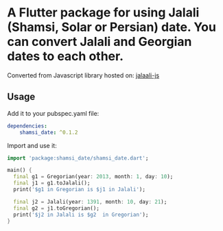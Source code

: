 # A Flutter package for using Jalali (Shamsi, Solar or Persian) date. You can convert Jalali and Georgian dates to each other.

Converted from Javascript library hosted on: [jalaali-js](https://github.com/jalaali/jalaali-js)

## Usage

Add it to your pubspec.yaml file:

```yaml
dependencies:
    shamsi_date: ^0.1.2
```

Import and use it:

```dart
import 'package:shamsi_date/shamsi_date.dart';

main() {
  final g1 = Gregorian(year: 2013, month: 1, day: 10);
  final j1 = g1.toJalali();
  print('$g1 in Gregorian is $j1 in Jalali');

  final j2 = Jalali(year: 1391, month: 10, day: 21);
  final g2 = j1.toGregorian();
  print('$j2 in Jalali is $g2  in Gregorian');
}
```
